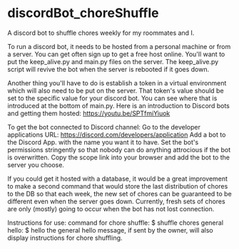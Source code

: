 # discordBot_choreShuffle
A discord bot to shuffle chores weekly for my roommates and I.

To run a discord bot, it needs to be hosted from a personal machine or from a server. You can get often sign up to get a free host online. You'll want to put the keep_alive.py and main.py files on the server. The keep_alive.py script will revive the bot when the server is rebooted if it goes down.

Another thing you'll have to do is establish a token in a virtual environment which will also need to be put on the server. That token's value should be set to the specific value for your discord bot. You can see where that is introduced at the bottom of main.py.
Here is an introduction to Discord bots and getting them hosted: 
https://youtu.be/SPTfmiYiuok

To get the bot connected to Discord channel:
Go to the developer applications URL: https://discord.com/developers/application
Add a bot to the Discord App. with the name you want it to have.
Set the bot's permissions stringently so that nobody can do anything attrocious if the bot is overwritten.
Copy the scope link into your browser and add the bot to the server you choose.

If you could get it hosted with a database, it would be a great improvement to make a second command that would store the last distribution of chores to the DB
so that each week, the new set of chores can be guaranteed to be different even when the server goes down. Currently, fresh sets of chores are only (mostly) going to occur when the bot has not lost connection.

Instructions for use:
command for chore shuffle: $ shuffle chores
general hello: $ hello
the general hello message, if sent by the owner, will also display instructions for chore shuffling.